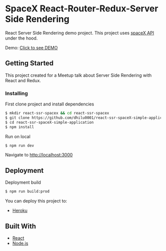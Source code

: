 # SpaceX React-Router-Redux-Server Side Rendering

React Server Side Rendering demo project. This project uses [spaceX API](https://api.spaceXdata.com/v3/launches?limit=100) under the hood.

Demo: [Click to see DEMO](https://spacex-ssr-react-redux.herokuapp.com/)

## Getting Started

This project created for a Meetup talk about Server Side Rendering with React and Redux.

### Installing

First clone project and install dependencies

```sh
$ mkdir react-ssr-spacex && cd react-ssr-spacex
$ git clone https://github.com/dhilu0001/react-ssr-spaceX-simple-application.git
$ cd react-ssr-spaceX-simple-application
$ npm install
```

Run on local

```sh
$ npm run dev
```

Navigate to [http://localhost:3000](http://localhost:3000)

## Deployment

Deployment build

```sh
$ npm run build:prod
```

You can deploy this project to:

- [Heroku](https://www.heroku.com/)

## Built With

- [React](https://reactjs.org/)
- [Node.js](https://nodejs.org/)

